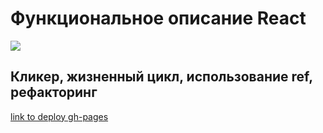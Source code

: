 # Функциональное описание React
<a href="https://skillicons.dev/">
    <img
   src="https://skillicons.dev/icons?i=react,css,html,javascript&perline=7&theme=dark" />
  </a>
</p>

## Кликер, жизненный цикл, использование ref, рефакторинг

[link to deploy gh-pages](https://dev.to/yuribenjamin/how-to-deploy-react-app-in-github-pages-2a1f)